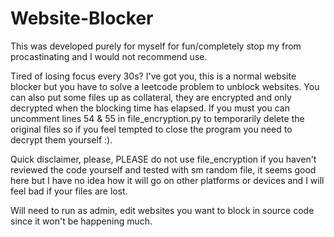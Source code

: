 # Website-Blocker

This was developed purely for myself for fun/completely stop my from procastinating and I would not recommend use.

Tired of losing focus every 30s? I've got you, this is a normal website blocker but you have to solve a leetcode problem to unblock websites. You can also put some files up as collateral, they are encrypted and only decrypted when the blocking time has elapsed. If you must you can uncomment lines 54 & 55 in file_encryption.py to temporarily delete the original files so if you feel tempted to close the program you need to decrypt them yourself :).

Quick disclaimer, please, PLEASE do not use file_encryption if you haven't reviewed the code yourself and tested with sm random file, it seems good here but I have no idea how it will go on other platforms or devices and I will feel bad if your files are lost.

Will need to run as admin, edit websites you want to block in source code since it won't be happening much.
